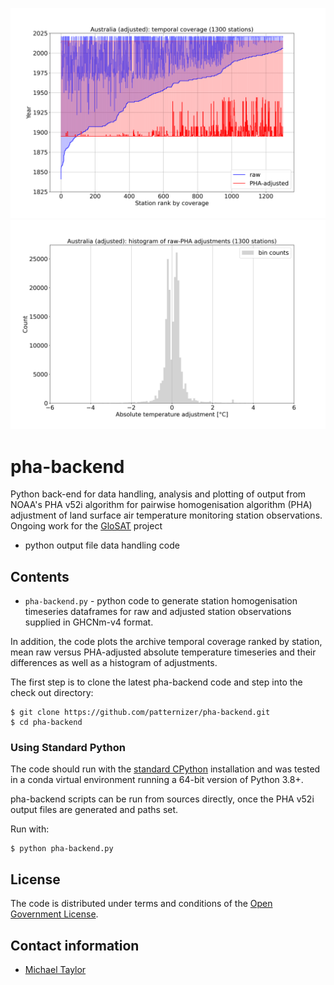 ![image](https://github.com/patternizer/pha-backend/blob/master/australia-adjusted-raw-v-pha-temporal-coverage.png)
![image](https://github.com/patternizer/pha-backend/blob/master/australia-adjusted-adjustment-histogram.png)

# pha-backend

Python back-end for data handling, analysis and plotting of output from NOAA's PHA v52i algorithm for pairwise homogenisation algorithm (PHA) adjustment of land surface air temperature monitoring station observations. Ongoing work for the [GloSAT](https://www.glosat.org) project

* python output file data handling code

## Contents

* `pha-backend.py` - python code to generate station homogenisation timeseries dataframes for raw and adjusted station observations supplied in GHCNm-v4 format.

In addition, the code plots the archive temporal coverage ranked by station, mean raw versus PHA-adjusted absolute temperature timeseries and their differences as well as a histogram of adjustments.

The first step is to clone the latest pha-backend code and step into the check out directory: 

    $ git clone https://github.com/patternizer/pha-backend.git
    $ cd pha-backend

### Using Standard Python

The code should run with the [standard CPython](https://www.python.org/downloads/) installation and was tested in a conda virtual environment running a 64-bit version of Python 3.8+.

pha-backend scripts can be run from sources directly, once the PHA v52i output files are generated and paths set.

Run with:

    $ python pha-backend.py

## License

The code is distributed under terms and conditions of the [Open Government License](http://www.nationalarchives.gov.uk/doc/open-government-licence/version/3/).

## Contact information

* [Michael Taylor](michael.a.taylor@uea.ac.uk)


